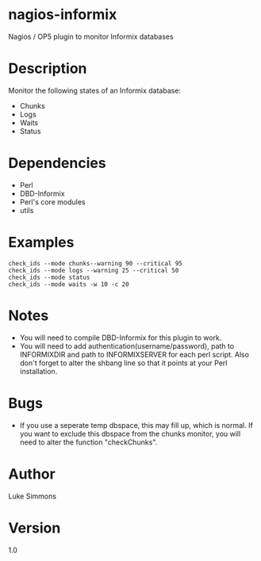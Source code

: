 # nagios-informix
Nagios / OP5 plugin to monitor Informix databases

Description
======
Monitor the following states of an Informix database:

- Chunks
- Logs
- Waits
- Status

Dependencies
======
- Perl
- DBD-Informix
- Perl's core modules
- utils 

Examples
======
```Examples
check_ids --mode chunks--warning 90 --critical 95
check_ids --mode logs --warning 25 --critical 50
check_ids --mode status
check_ids --mode waits -w 10 -c 20
```

Notes
======
- You will need to compile DBD-Informix for this plugin to work.
- You will need to add authentication(username/password), path to INFORMIXDIR and path to INFORMIXSERVER for each perl script. Also don't forget to alter the shbang line so that it points at your Perl installation.

Bugs
======
- If you use a seperate temp dbspace, this may fill up, which is normal. If you want to exclude this dbspace from the chunks monitor, you will need to alter the function "checkChunks". 

Author
======
Luke Simmons

Version
======
1.0
